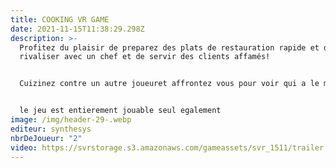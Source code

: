 ```yaml
---
title: COOKING VR GAME
date: 2021-11-15T11:38:29.298Z
description: >-
  Profitez du plaisir de preparez des plats de restauration rapide et de
  rivaliser avec un chef et de servir des clients affamés!


  Cuizinez contre un autre joueuret affrontez vous pour voir qui a le meilleur score au classement.


  le jeu est entierement jouable seul egalement
image: /img/header-29-.webp
editeur: synthesys
nbrDeJoueur: "2"
video: https://svrstorage.s3.amazonaws.com/gameassets/svr_1511/trailer.webm
---
```

